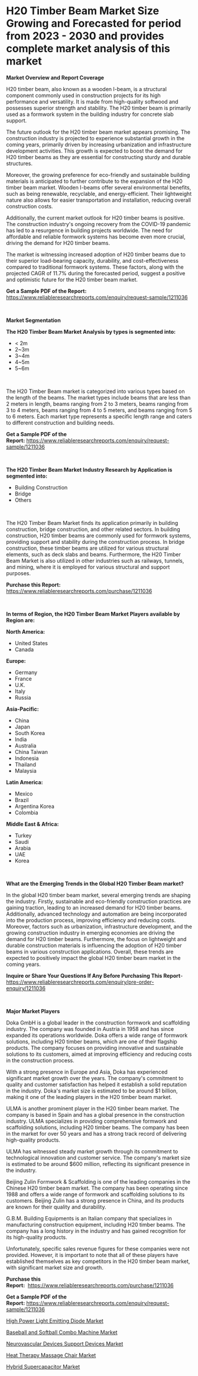 <p><h1>H20 Timber Beam Market Size Growing and Forecasted for period from 2023 - 2030 and provides complete market analysis of this market</h1></p><p><strong>Market Overview and Report Coverage</strong></p>
<p><p>H20 timber beam, also known as a wooden I-beam, is a structural component commonly used in construction projects for its high performance and versatility. It is made from high-quality softwood and possesses superior strength and stability. The H20 timber beam is primarily used as a formwork system in the building industry for concrete slab support.</p><p>The future outlook for the H20 timber beam market appears promising. The construction industry is projected to experience substantial growth in the coming years, primarily driven by increasing urbanization and infrastructure development activities. This growth is expected to boost the demand for H20 timber beams as they are essential for constructing sturdy and durable structures.</p><p>Moreover, the growing preference for eco-friendly and sustainable building materials is anticipated to further contribute to the expansion of the H20 timber beam market. Wooden I-beams offer several environmental benefits, such as being renewable, recyclable, and energy-efficient. Their lightweight nature also allows for easier transportation and installation, reducing overall construction costs.</p><p>Additionally, the current market outlook for H20 timber beams is positive. The construction industry's ongoing recovery from the COVID-19 pandemic has led to a resurgence in building projects worldwide. The need for affordable and reliable formwork systems has become even more crucial, driving the demand for H20 timber beams.</p><p>The market is witnessing increased adoption of H20 timber beams due to their superior load-bearing capacity, durability, and cost-effectiveness compared to traditional formwork systems. These factors, along with the projected CAGR of 11.7% during the forecasted period, suggest a positive and optimistic future for the H20 timber beam market.</p></p>
<p><strong>Get a Sample PDF of the Report:</strong> <a href="https://www.reliableresearchreports.com/enquiry/request-sample/1211036">https://www.reliableresearchreports.com/enquiry/request-sample/1211036</a></p>
<p>&nbsp;</p>
<p><strong>Market Segmentation</strong></p>
<p><strong>The H20 Timber Beam Market Analysis by types is segmented into:</strong></p>
<p><ul><li>< 2m</li><li>2~3m</li><li>3~4m</li><li>4~5m</li><li>5~6m</li></ul></p>
<p>&nbsp;</p>
<p><p>The H20 Timber Beam market is categorized into various types based on the length of the beams. The market types include beams that are less than 2 meters in length, beams ranging from 2 to 3 meters, beams ranging from 3 to 4 meters, beams ranging from 4 to 5 meters, and beams ranging from 5 to 6 meters. Each market type represents a specific length range and caters to different construction and building needs.</p></p>
<p><strong>Get a Sample PDF of the Report:</strong>&nbsp;<a href="https://www.reliableresearchreports.com/enquiry/request-sample/1211036">https://www.reliableresearchreports.com/enquiry/request-sample/1211036</a></p>
<p>&nbsp;</p>
<p><strong>The H20 Timber Beam Market Industry Research by Application is segmented into:</strong></p>
<p><ul><li>Building Construction</li><li>Bridge</li><li>Others</li></ul></p>
<p>&nbsp;</p>
<p><p>The H20 Timber Beam Market finds its application primarily in building construction, bridge construction, and other related sectors. In building construction, H20 timber beams are commonly used for formwork systems, providing support and stability during the construction process. In bridge construction, these timber beams are utilized for various structural elements, such as deck slabs and beams. Furthermore, the H20 Timber Beam Market is also utilized in other industries such as railways, tunnels, and mining, where it is employed for various structural and support purposes.</p></p>
<p><strong>Purchase this Report:</strong>&nbsp; <a href="https://www.reliableresearchreports.com/purchase/1211036">https://www.reliableresearchreports.com/purchase/1211036</a></p>
<p>&nbsp;</p>
<p><strong>In terms of Region, the H20 Timber Beam Market Players available by Region are:</strong></p>
<p>
    <p> <strong> North America: </strong>
        <ul>
            <li>United States</li>
            <li>Canada</li>
        </ul>
        </p> 
    <p> <strong> Europe: </strong>
        <ul>
            <li>Germany</li>
            <li>France</li>
            <li>U.K.</li>
            <li>Italy</li>
            <li>Russia</li>
        </ul>
        </p> 
    <p> <strong> Asia-Pacific: </strong>
        <ul>
            <li>China</li>
            <li>Japan</li>
            <li>South Korea</li>
            <li>India</li>
            <li>Australia</li>
            <li>China Taiwan</li>
            <li>Indonesia</li>
            <li>Thailand</li>
            <li>Malaysia</li>
        </ul>
        </p> 
    <p> <strong> Latin America: </strong>
        <ul>
            <li>Mexico</li>
            <li>Brazil</li>
            <li>Argentina Korea</li>
            <li>Colombia</li>
        </ul>
        </p> 
    <p> <strong> Middle East & Africa: </strong>
        <ul>
            <li>Turkey</li>
            <li>Saudi</li>
            <li>Arabia</li>
            <li>UAE</li>
            <li>Korea</li>
        </ul>
    </p>
    </p>
<p>&nbsp;</p>
<p><strong>What are the Emerging Trends in the Global H20 Timber Beam market?</strong></p>
<p><p>In the global H20 timber beam market, several emerging trends are shaping the industry. Firstly, sustainable and eco-friendly construction practices are gaining traction, leading to an increased demand for H20 timber beams. Additionally, advanced technology and automation are being incorporated into the production process, improving efficiency and reducing costs. Moreover, factors such as urbanization, infrastructure development, and the growing construction industry in emerging economies are driving the demand for H20 timber beams. Furthermore, the focus on lightweight and durable construction materials is influencing the adoption of H20 timber beams in various construction applications. Overall, these trends are expected to positively impact the global H20 timber beam market in the coming years.</p></p>
<p><strong>Inquire or Share Your Questions If Any Before Purchasing This Report</strong>- <a href="https://www.reliableresearchreports.com/enquiry/pre-order-enquiry/1211036">https://www.reliableresearchreports.com/enquiry/pre-order-enquiry/1211036</a></p>
<p>&nbsp;</p>
<p><strong>Major Market Players</strong></p>
<p><p>Doka GmbH is a global leader in the construction formwork and scaffolding industry. The company was founded in Austria in 1958 and has since expanded its operations worldwide. Doka offers a wide range of formwork solutions, including H20 timber beams, which are one of their flagship products. The company focuses on providing innovative and sustainable solutions to its customers, aimed at improving efficiency and reducing costs in the construction process.</p><p>With a strong presence in Europe and Asia, Doka has experienced significant market growth over the years. The company's commitment to quality and customer satisfaction has helped it establish a solid reputation in the industry. Doka's market size is estimated to be around $1 billion, making it one of the leading players in the H20 timber beam market.</p><p>ULMA is another prominent player in the H20 timber beam market. The company is based in Spain and has a global presence in the construction industry. ULMA specializes in providing comprehensive formwork and scaffolding solutions, including H20 timber beams. The company has been in the market for over 50 years and has a strong track record of delivering high-quality products.</p><p>ULMA has witnessed steady market growth through its commitment to technological innovation and customer service. The company's market size is estimated to be around $600 million, reflecting its significant presence in the industry.</p><p>Beijing Zulin Formwork & Scaffolding is one of the leading companies in the Chinese H20 timber beam market. The company has been operating since 1988 and offers a wide range of formwork and scaffolding solutions to its customers. Beijing Zulin has a strong presence in China, and its products are known for their quality and durability.</p><p>G.B.M. Building Equipments is an Italian company that specializes in manufacturing construction equipment, including H20 timber beams. The company has a long history in the industry and has gained recognition for its high-quality products.</p><p>Unfortunately, specific sales revenue figures for these companies were not provided. However, it is important to note that all of these players have established themselves as key competitors in the H20 timber beam market, with significant market size and growth.</p></p>
<p><strong>Purchase this Report:</strong>&nbsp;&nbsp;<a href="https://www.reliableresearchreports.com/purchase/1211036">https://www.reliableresearchreports.com/purchase/1211036</a></p>
<p></p>
<p><strong>Get a Sample PDF of the Report:</strong>&nbsp;<a href="https://www.reliableresearchreports.com/enquiry/request-sample/1211036">https://www.reliableresearchreports.com/enquiry/request-sample/1211036</a></p>
<p><p><a href="https://medium.com/@viksingh034/high-power-light-emitting-diode-market-size-growth-forecast-2023-2030-a6da648080c9">High Power Light Emitting Diode Market</a></p><p><a href="https://www.linkedin.com/pulse/baseball-softball-combo-machine-market-share-amp-new-trends/">Baseball and Softball Combo Machine Market</a></p><p><a href="https://www.linkedin.com/pulse/neurovascular-devices-support-market-research-report-provides/">Neurovascular Devices Support Devices Market</a></p><p><a href="https://www.linkedin.com/pulse/heat-therapy-massage-chair-market-size-share-amp-trends-analysis/">Heat Therapy Massage Chair Market</a></p><p><a href="https://medium.com/@the.strong.zer0/hybrid-supercapacitor-market-size-growth-forecast-2023-2030-fb628b0c5a4b">Hybrid Supercapacitor Market</a></p></p>
